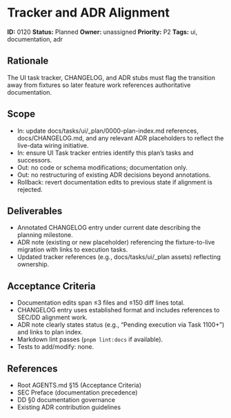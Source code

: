 # Tracker and ADR Alignment

**ID:** 0120
**Status:** Planned
**Owner:** unassigned
**Priority:** P2
**Tags:** ui, documentation, adr

## Rationale
The UI task tracker, CHANGELOG, and ADR stubs must flag the transition away from fixtures so later feature work references authoritative documentation.

## Scope
- In: update docs/tasks/ui/_plan/0000-plan-index.md references, docs/CHANGELOG.md, and any relevant ADR placeholders to reflect the live-data wiring initiative.
- In: ensure UI Task tracker entries identify this plan’s tasks and successors.
- Out: no code or schema modifications; documentation only.
- Out: no restructuring of existing ADR decisions beyond annotations.
- Rollback: revert documentation edits to previous state if alignment is rejected.

## Deliverables
- Annotated CHANGELOG entry under current date describing the planning milestone.
- ADR note (existing or new placeholder) referencing the fixture-to-live migration with links to execution tasks.
- Updated tracker references (e.g., docs/tasks/ui/_plan assets) reflecting ownership.

## Acceptance Criteria
- Documentation edits span ≤3 files and ≤150 diff lines total.
- CHANGELOG entry uses established format and includes references to SEC/DD alignment work.
- ADR note clearly states status (e.g., “Pending execution via Task 1100+”) and links to plan index.
- Markdown lint passes (`pnpm lint:docs` if available).
- Tests to add/modify: none.

## References
- Root AGENTS.md §15 (Acceptance Criteria)
- SEC Preface (documentation precedence)
- DD §0 documentation governance
- Existing ADR contribution guidelines
